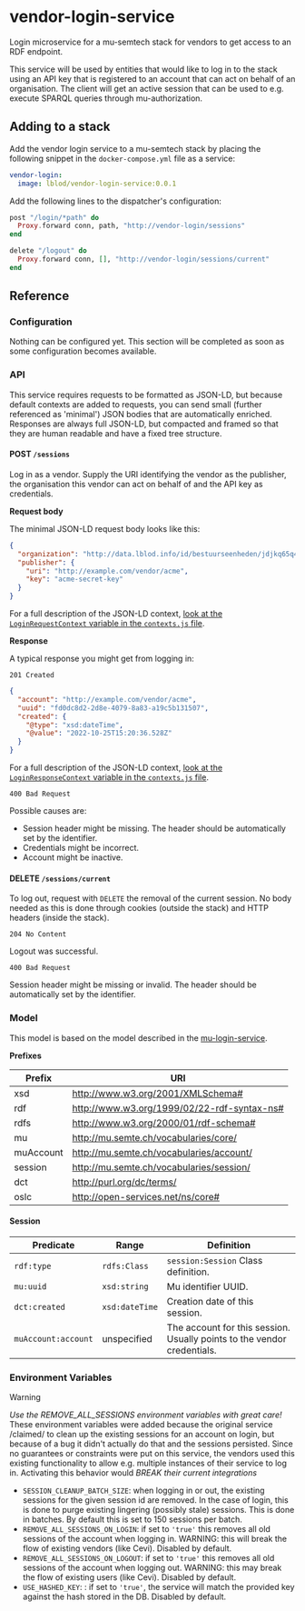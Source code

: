 # vendor-login-service

Login microservice for a mu-semtech stack for vendors to get access to an RDF
endpoint.

This service will be used by entities that would like to log in to the stack
using an API key that is registered to an account that can act on behalf of an
organisation. The client will get an active session that can be used to e.g.
execute SPARQL queries through mu-authorization.

## Adding to a stack

Add the vendor login service to a mu-semtech stack by placing the following
snippet in the `docker-compose.yml` file as a service:

```yaml
vendor-login:
  image: lblod/vendor-login-service:0.0.1
```

Add the following lines to the dispatcher's configuration:

```elixir
post "/login/*path" do
  Proxy.forward conn, path, "http://vendor-login/sessions"
end

delete "/logout" do
  Proxy.forward conn, [], "http://vendor-login/sessions/current"
end
```

## Reference

### Configuration

Nothing can be configured yet. This section will be completed as soon as some
configuration becomes available.

### API

This service requires requests to be formatted as JSON-LD, but because default
contexts are added to requests, you can send small (further referenced as
'minimal') JSON bodies that are automatically enriched. Responses are always
full JSON-LD, but compacted and framed so that they are human readable and have
a fixed tree structure.

#### POST `/sessions`

Log in as a vendor. Supply the URI identifying the vendor as the publisher, the
organisation this vendor can act on behalf of and the API key as credentials.

**Request body**

The minimal JSON-LD request body looks like this:

```json
{
  "organization": "http://data.lblod.info/id/bestuurseenheden/jdjkq65q4sdfqsdf4456654321fqsd456f321",
  "publisher": {
    "uri": "http://example.com/vendor/acme",
    "key": "acme-secret-key"
  }
}
```

For a full description of the JSON-LD context, [look at the
`LoginRequestContext` variable in the `contexts.js`
file](./lib/contexts.js#L1).

**Response**

A typical response you might get from logging in:

`201 Created`

```json
{
  "account": "http://example.com/vendor/acme",
  "uuid": "fd0dc8d2-2d8e-4079-8a83-a19c5b131507",
  "created": {
    "@type": "xsd:dateTime",
    "@value": "2022-10-25T15:20:36.528Z"
  }
}
```

For a full description of the JSON-LD context, [look at the
`LoginResponseContext` variable in the `contexts.js`
file](./lib/contexts.js#L16).

`400 Bad Request`

Possible causes are:

* Session header might be missing. The header should be automatically set by
  the identifier.
* Credentials might be incorrect.
* Account might be inactive.

#### DELETE `/sessions/current`

To log out, request with `DELETE` the removal of the current session. No body
needed as this is done through cookies (outside the stack) and HTTP headers
(inside the stack).

`204 No Content`

Logout was successful.

`400 Bad Request`

Session header might be missing or invalid. The header should be automatically
set by the identifier.

### Model

This model is based on the model described in the
[mu-login-service](https://github.com/mu-semtech/login-service).

**Prefixes**

| Prefix    | URI                                         |
|-----------|---------------------------------------------|
| xsd       | http://www.w3.org/2001/XMLSchema#           |
| rdf       | http://www.w3.org/1999/02/22-rdf-syntax-ns# |
| rdfs      | http://www.w3.org/2000/01/rdf-schema#       |
| mu        | http://mu.semte.ch/vocabularies/core/       |
| muAccount | http://mu.semte.ch/vocabularies/account/    |
| session   | http://mu.semte.ch/vocabularies/session/    |
| dct       | http://purl.org/dc/terms/                   |
| oslc      | http://open-services.net/ns/core#           |

#### Session

| Predicate           | Range          | Definition                                                              |
|---------------------|----------------|-------------------------------------------------------------------------|
| `rdf:type`          | `rdfs:Class`   | `session:Session` Class definition.                                     |
| `mu:uuid`           | `xsd:string`   | Mu identifier UUID.                                                     |
| `dct:created`       | `xsd:dateTime` | Creation date of this session.                                          |
| `muAccount:account` | unspecified    | The account for this session. Usually points to the vendor credentials. |

### Environment Variables
> [!Warning]
> *Use the REMOVE_ALL_SESSIONS environment variables with great care!* These environment variables were added because the original service /claimed/ to clean up the existing sessions for an account on login, but because of a bug it didn't actually do that and the sessions persisted. Since no guarantees or constraints were put on this service, the vendors used this existing functionality to allow e.g. multiple instances of their service to log in. Activating this behavior would *BREAK their current integrations*

- `SESSION_CLEANUP_BATCH_SIZE`: when logging in or out, the existing sessions for the given session id are removed. In the case of login, this is done to purge existing lingering (possibly stale) sessions. This is done in batches. By default this is set to 150 sessions per batch.
- `REMOVE_ALL_SESSIONS_ON_LOGIN`: if set to `'true'` this removes all old sessions of the account when logging in. WARNING: this will break the flow of existing vendors (like Cevi). Disabled by default.
- `REMOVE_ALL_SESSIONS_ON_LOGOUT`: if set to `'true'` this removes all old sessions of the account when logging out. WARNING: this may break the flow of existing users (like Cevi). Disabled by default.
- `USE_HASHED_KEY`: : if set to `'true'`, the service will match the provided key against the hash stored in the DB. Disabled by default.
